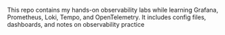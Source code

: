 This repo contains my hands-on observability labs while learning Grafana, Prometheus, Loki, Tempo, and OpenTelemetry. It includes config files, dashboards, and notes on observability practice
